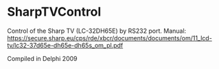# SharpTVControl
Control of the Sharp TV (LC-32DH65E) by RS232 port.
Manual: https://secure.sharp.eu/cps/rde/xbcr/documents/documents/om/11_lcd-tv/lc32-37d65e-dh65e-dh65s_om_pl.pdf


Compiled in Delphi 2009
